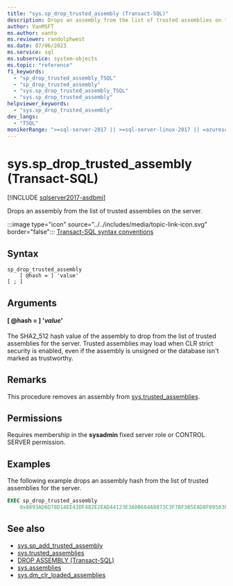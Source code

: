 ```yaml
---
title: "sys.sp_drop_trusted_assembly (Transact-SQL)"
description: Drops an assembly from the list of trusted assemblies on the server.
author: VanMSFT
ms.author: vanto
ms.reviewer: randolphwest
ms.date: 07/06/2023
ms.service: sql
ms.subservice: system-objects
ms.topic: "reference"
f1_keywords:
  - "sp_drop_trusted_assembly_TSQL"
  - "sp_drop_trusted_assembly"
  - "sys.sp_drop_trusted_assembly_TSQL"
  - "sys.sp_drop_trusted_assembly"
helpviewer_keywords:
  - "sys.sp_drop_trusted_assembly"
dev_langs:
  - "TSQL"
monikerRange: ">=sql-server-2017 || >=sql-server-linux-2017 || =azuresqldb-mi-current"
---
```

# sys.sp_drop_trusted_assembly (Transact-SQL)

[!INCLUDE [sqlserver2017-asdbmi](../../includes/applies-to-version/sqlserver2017-asdbmi.md)]

Drops an assembly from the list of trusted assemblies on the server.

:::image type="icon" source="../../includes/media/topic-link-icon.svg" border="false"::: [Transact-SQL syntax conventions](../../t-sql/language-elements/transact-sql-syntax-conventions-transact-sql.md)

## Syntax

```syntaxsql
sp_drop_trusted_assembly
    [ @hash = ] 'value'
[ ; ]
```

## Arguments

#### [ @hash = ] '*value*'

The SHA2_512 hash value of the assembly to drop from the list of trusted assemblies for the server. Trusted assemblies may load when CLR strict security is enabled, even if the assembly is unsigned or the database isn't marked as trustworthy.

## Remarks

This procedure removes an assembly from [sys.trusted_assemblies](../system-catalog-views/sys-trusted-assemblies-transact-sql.md).

## Permissions

Requires membership in the **sysadmin** fixed server role or CONTROL SERVER permission.

## Examples

The following example drops an assembly hash from the list of trusted assemblies for the server.

```sql
EXEC sp_drop_trusted_assembly
    0x8893AD6D78D14EE43DF482E2EAD44123E3A0B684A8873C3F7BF3B5E8D8F09503F3E62370CE742BBC96FE3394477214B84C7C1B0F7A04DCC788FA99C2C09DFCCC;
```

## See also

- [sys.sp_add_trusted_assembly](sys-sp-add-trusted-assembly-transact-sql.md)
- [sys.trusted_assemblies](../system-catalog-views/sys-trusted-assemblies-transact-sql.md)
- [DROP ASSEMBLY (Transact-SQL)](../../t-sql/statements/drop-assembly-transact-sql.md)
- [sys.assemblies](../system-catalog-views/sys-assemblies-transact-sql.md)
- [sys.dm_clr_loaded_assemblies](../system-dynamic-management-views/sys-dm-clr-loaded-assemblies-transact-sql.md)
